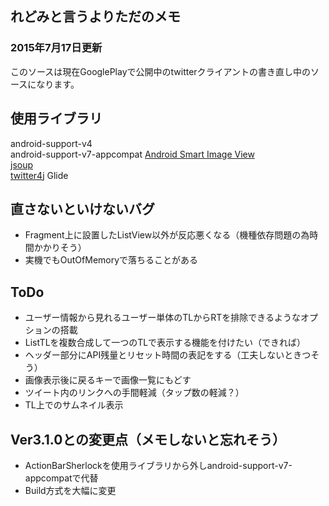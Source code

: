## れどみと言うよりただのメモ ##

### 2015年7月17日更新 ###
このソースは現在GooglePlayで公開中のtwitterクライアントの書き直し中のソースになります。

## 使用ライブラリ ##
android-support-v4  
android-support-v7-appcompat
[Android Smart Image View](http://loopj.com/android-smart-image-view/ "Android Smart Image View")  
[jsoup](http://jsoup.org/ "jsoup")  
[twitter4j](http://twitter4j.org/ja/ "twitter4j") 
Glide

## 直さないといけないバグ ##
* Fragment上に設置したListView以外が反応悪くなる（機種依存問題の為時間かかりそう）
* 実機でもOutOfMemoryで落ちることがある

## ToDo ##
* ユーザー情報から見れるユーザー単体のTLからRTを排除できるようなオプションの搭載
* ListTLを複数合成して一つのTLで表示する機能を付けたい（できれば）
* ヘッダー部分にAPI残量とリセット時間の表記をする（工夫しないときつそう）
* 画像表示後に戻るキーで画像一覧にもどす
* ツイート内のリンクへの手間軽減（タップ数の軽減？）
* TL上でのサムネイル表示

## Ver3.1.0との変更点（メモしないと忘れそう） ##
* ActionBarSherlockを使用ライブラリから外しandroid-support-v7-appcompatで代替
* Build方式を大幅に変更